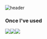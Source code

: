 ![header](https://capsule-render.vercel.app/api?type=venom&height=300&color=auto&text=Welcome%20to&fontColor=f3f3f3&fontSize=60&desc=ha0's%20GitHub&descAlignY=64)

### Once I've used
<div style="display:flex; flex-direction:row;">
  <img src="https://img.shields.io/badge/React-react?style=for-the-badge&logo=React&logoColor=white">
  <img src="https://img.shields.io/badge/JavaScript-JS?style=for-the-badge&logo=JavaScript&logoColor=white"> 
  <img src="https://img.shields.io/badge/Nextjs-Next.js?style=for-the-badge&logo=Next.js&logoColor=white"> 
</div>

<!--
**lha0/lha0** is a ✨ _special_ ✨ repository because its `README.md` (this file) appears on your GitHub profile.

Here are some ideas to get you started:

- 🔭 I’m currently working on ...
- 🌱 I’m currently learning ...
- 👯 I’m looking to collaborate on ...
- 🤔 I’m looking for help with ...
- 💬 Ask me about ...
- 📫 How to reach me: ...
- 😄 Pronouns: ...
- ⚡ Fun fact: ...
-->
